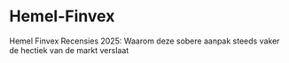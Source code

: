 # Hemel-Finvex
Hemel Finvex Recensies 2025: Waarom deze sobere aanpak steeds vaker de hectiek van de markt verslaat
